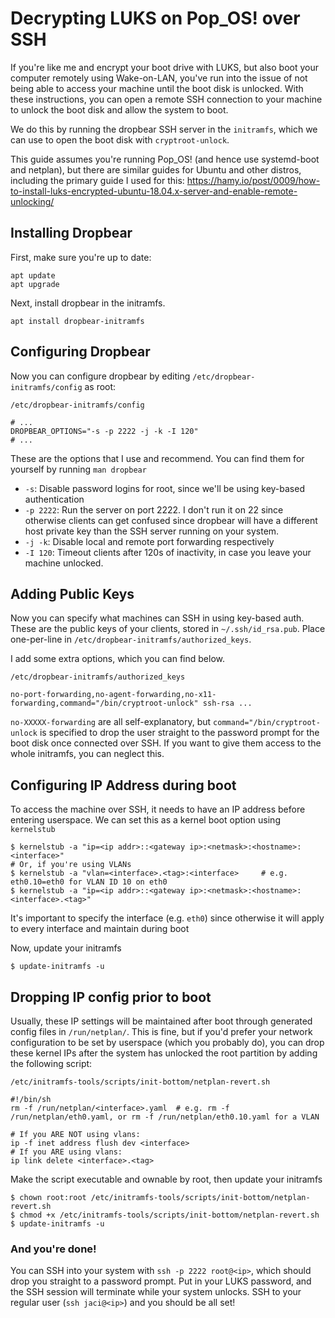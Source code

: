 # Decrypting LUKS on Pop_OS! over SSH
If you're like me and encrypt your boot drive with LUKS, but also boot your computer remotely using Wake-on-LAN, you've run into the issue of not being able to access your machine until the boot disk is unlocked. With these instructions, you can open a remote SSH connection to your machine to unlock the boot disk and allow the system to boot.

We do this by running the dropbear SSH server in the `initramfs`, which we can use to open the boot disk with `cryptroot-unlock`.

This guide assumes you're running Pop_OS! (and hence use systemd-boot and netplan), but there are similar guides for Ubuntu and other distros, including the primary guide I used for this: https://hamy.io/post/0009/how-to-install-luks-encrypted-ubuntu-18.04.x-server-and-enable-remote-unlocking/

## Installing Dropbear
First, make sure you're up to date:
```
apt update
apt upgrade
```

Next, install dropbear in the initramfs.
```
apt install dropbear-initramfs
```

## Configuring Dropbear
Now you can configure dropbear by editing `/etc/dropbear-initramfs/config` as root:

`/etc/dropbear-initramfs/config`
```
# ...
DROPBEAR_OPTIONS="-s -p 2222 -j -k -I 120"
# ...
```
These are the options that I use and recommend. You can find them for yourself by running `man dropbear`
- `-s`: Disable password logins for root, since we'll be using key-based authentication
- `-p 2222`: Run the server on port 2222. I don't run it on 22 since otherwise clients can get confused since dropbear will have a different host private key than the SSH server running on your system.
- `-j -k`: Disable local and remote port forwarding respectively
- `-I 120`: Timeout clients after 120s of inactivity, in case you leave your machine unlocked.

## Adding Public Keys
Now you can specify what machines can SSH in using key-based auth. These are the public keys of your clients, stored in `~/.ssh/id_rsa.pub`. Place one-per-line in `/etc/dropbear-initramfs/authorized_keys`.

I add some extra options, which you can find below.

`/etc/dropbear-initramfs/authorized_keys`
```
no-port-forwarding,no-agent-forwarding,no-x11-forwarding,command="/bin/cryptroot-unlock" ssh-rsa ...
```

`no-XXXXX-forwarding` are all self-explanatory, but `command="/bin/cryptroot-unlock` is specified to drop the user straight to the password prompt for the boot disk once connected over SSH. If you want to give them access to the whole initramfs, you can neglect this.

## Configuring IP Address during boot
To access the machine over SSH, it needs to have an IP address before entering userspace. We can set this as a kernel boot option using `kernelstub`

```
$ kernelstub -a "ip=<ip addr>::<gateway ip>:<netmask>:<hostname>:<interface>"
# Or, if you're using VLANs
$ kernelstub -a "vlan=<interface>.<tag>:<interface>     # e.g. eth0.10=eth0 for VLAN ID 10 on eth0
$ kernelstub -a "ip=<ip addr>::<gateway ip>:<netmask>:<hostname>:<interface>.<tag>"
```

It's important to specify the interface (e.g. `eth0`) since otherwise it will apply to every interface and maintain during boot

Now, update your initramfs
```
$ update-initramfs -u
```

## Dropping IP config prior to boot
Usually, these IP settings will be maintained after boot through generated config files in `/run/netplan/`. This is fine, but if you'd prefer your network configuration to be set by userspace (which you probably do), you can drop these kernel IPs after the system has unlocked the root partition by adding the following script:

`/etc/initramfs-tools/scripts/init-bottom/netplan-revert.sh`
```
#!/bin/sh
rm -f /run/netplan/<interface>.yaml  # e.g. rm -f /run/netplan/eth0.yaml, or rm -f /run/netplan/eth0.10.yaml for a VLAN

# If you ARE NOT using vlans:
ip -f inet address flush dev <interface>
# If you ARE using vlans:
ip link delete <interface>.<tag>
```

Make the script executable and ownable by root, then update your initramfs
```
$ chown root:root /etc/initramfs-tools/scripts/init-bottom/netplan-revert.sh
$ chmod +x /etc/initramfs-tools/scripts/init-bottom/netplan-revert.sh
$ update-initramfs -u
```

### And you're done!
You can SSH into your system with `ssh -p 2222 root@<ip>`, which should drop you straight to a password prompt. Put in your LUKS password, and the SSH session will terminate while your system unlocks. SSH to your regular user (`ssh jaci@<ip>`) and you should be all set!
